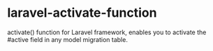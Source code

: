 # laravel-activate-function
activate() function for Laravel framework, enables you to activate the #active field in any model migration table.
